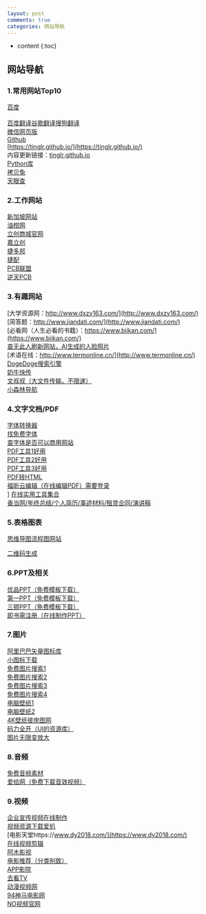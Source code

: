 ```yaml
---
layout: post
comments: true
categories: 网站导航
---
```


* content
{:toc}


## 网站导航





### 1.常用网站Top10


[百度](https://www.baidu.com/)<br>  
[百度翻译](https://fanyi.baidu.com/translate)[谷歌翻译](https://translate.google.cn/)[搜狗翻译](https://fanyi.sogou.com/)<br>
[微信网页版](https://wx.qq.com/)<br>
[Github](https://github.com/)<br>
[https://tinglr.github.io/](https://tinglr.github.io/)<br>
内容更新链接：[tinglr.github.io](https://github.com/tinglr/tinglr.github.io)<br>
[Python库](https://www.lfd.uci.edu/~gohlke/pythonlibs/)<br>
[拷贝兔](https://cp.anyknew.com/)<br>
[天眼查](https://www.tianyancha.com/)<br>




### 2.工作网站
[新加坡网站](http://14.29.226.209:81/)<br>
[油柑网](https://www.youganw.com/)<br>
[立创商城官网](https://www.szlcsc.com/)<br>
[嘉立创](https://www.sz-jlc.com/)<br>
[捷多邦](https://www.jdbpcb.com/)<br>
[捷配](https://www.jiepei.com/)<br>
[PCB联盟](https://www.pcbbar.com/)<br>
[逆天PCB](http://bbs.ntpcb.com/)<br>

### 3.有趣网站

[大学资源网：http://www.dxzy163.com/](http://www.dxzy163.com/)<br>
[简答题：http://www.jiandati.com/](http://www.jiandati.com/)<br>
[必看网（人生必看的书籍）：https://www.biikan.com/](https://www.biikan.com/)<br>
[查无此人刷新网站，AI生成的人脸照片](https://thispersondoesnotexist.com/)<br>
[术语在线：http://www.termonline.cn/](http://www.termonline.cn/)<br>
[DogeDoge搜索引擎](http://www.dogedoge.com)<br>
[奶牛快传](https://www.cowtransfer.com)<br>
[文叔叔（大文件传输，不限速）](https://www.wenshushu.cn/)<br>
[小森林导航](http://www.xsldh6.com/)<br>



### 4.文字文档/PDF

[字体转换器](http://www.diyiziti.com/)<br>
[找免费字体](http://www.hellofont.cn/)<br>
[查字体是否可以商用网站](https://fonts.safe.360.cn/)<br>
[PDF工具1好用](https://www.ilovepdf.com/zh-cn)<br>
[PDF工具2好用](https://tools.pdf24.org/zh/)<br>
[PDF工具3好用](https://www.pdfpai.com/)<br>
[PDF转HTML](https://www.toolnb.com/tools/pdftohtml.html)<br>
[福昕云编辑（在线编辑PDF）需要登录](http://edit.foxitcloud.cn)<br>]
[在线实用工具集合](https://www.toolnb.com/)<br>
[香当网/年终总结/个人简历/事迹材料/租赁合同/演讲稿](https://www.xiangdang.net/)<br>



### 5.表格图表

[思维导图流程图网站](https://www.processon.com/)<br>

[二维码生成](https://cli.im/)<br>



### 6.PPT及相关

[优品PPT（免费模板下载）](http://www.ypppt.com/)<br>
[第一PPT（免费模板下载）](http://www.1ppt.com/xiazai/)<br>
[三顿PPT（免费模板下载）](https://sandunppt.com/)<br>
[即书需注册（在线制作PPT）](https://www.keysuper.com/)<br>




### 7.图片

[阿里巴巴矢量图标库](https://www.iconfont.cn/)<br>
[小图标下载](https://www.easyicon.net/)<br>
[免费图片搜索1](https://pixabay.com/)<br>
[免费图片搜索2](https://www.pexels.com/)<br>
[免费图片搜索3](https://unsplash.com/)<br>
[免费图片搜索4](https://www.logosc.cn/so/)<br>
[电脑壁纸1](https://visualhunt.com/)<br>
[电脑壁纸2](http://lcoc.top/bizhi/)<br>
[4K壁纸彼岸图网](http://pic.netbian.com/)<br>
[码力全开（UI的资源库）](https://www.maliquankai.com/designnav/)<br>
[图片无限变放大](http://bigjpg.com/zh)<br>



### 8.音频

[免费音频素材](https://icons8.cn/music)<br>
[爱给网（免费下载音效视频）](http://www.aigei.com/)<br>



### 9.视频

[企业宣传视频在线制作](https://duomu.tv/)<br>
[视频资源下载爱扒](https://www.zyboe.com/)<br>
[电影天堂https://www.dy2018.com/](https://www.dy2018.com/)<br>
[在线视频剪辑](https://bilibili.clipchamp.com/editor)<br>
[阿木影视](https://www.aosk.online/)<br>
[电影推荐（分类别致）](http://www.mvcat.com)<br> 
[APP影院](https://app.movie)<br> 
[去看TV](https://www.qukantv.net/)<br> 
[动漫视频网](http://www.zzzfun.com/)<br> 
[94神马电影网](http://www.9rmb.com/)<br> 
[NO视频官网](http://www.novipnoad.com/)<br> 

